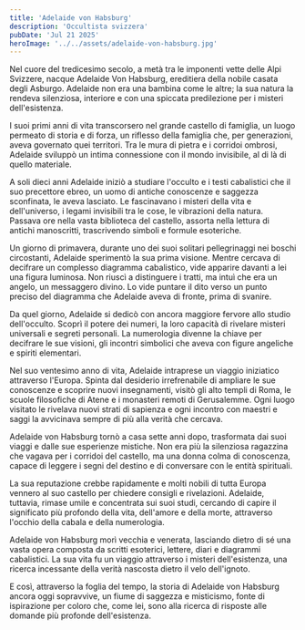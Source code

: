 ```yaml
---
title: 'Adelaide von Habsburg'
description: 'Occultista svizzera'
pubDate: 'Jul 21 2025'
heroImage: '../../assets/adelaide-von-habsburg.jpg'
---
```


Nel cuore del tredicesimo secolo, a metà tra le imponenti vette delle Alpi Svizzere, nacque Adelaide Von Habsburg, ereditiera della nobile casata degli Asburgo. Adelaide non era una bambina come le altre; la sua natura la rendeva silenziosa, interiore e con una spiccata predilezione per i misteri dell'esistenza.

I suoi primi anni di vita transcorsero nel grande castello di famiglia, un luogo permeato di storia e di forza, un riflesso della famiglia che, per generazioni, aveva governato quei territori. Tra le mura di pietra e i corridoi ombrosi, Adelaide sviluppò un intima connessione con il mondo invisibile, al di là di quello materiale.

A soli dieci anni Adelaide iniziò a studiare l'occulto e i testi cabalistici che il suo precettore ebreo, un uomo di antiche conoscenze e saggezza sconfinata, le aveva lasciato. Le fascinavano i misteri della vita e dell'universo, i legami invisibili tra le cose, le vibrazioni della natura. Passava ore nella vasta biblioteca del castello, assorta nella lettura di antichi manoscritti, trascrivendo simboli e formule esoteriche.

Un giorno di primavera, durante uno dei suoi solitari pellegrinaggi nei boschi circostanti, Adelaide sperimentò la sua prima visione. Mentre cercava di decifrare un complesso diagramma cabalistico, vide apparire davanti a lei una figura luminosa. Non riuscì a distinguere i tratti, ma intuì che era un angelo, un messaggero divino. Lo vide puntare il dito verso un punto preciso del diagramma che Adelaide aveva di fronte, prima di svanire. 

Da quel giorno, Adelaide si dedicò con ancora maggiore fervore allo studio dell'occulto. Scoprì il potere dei numeri, la loro capacità di rivelare misteri universali e segreti personali. La numerologia divenne la chiave per decifrare le sue visioni, gli incontri simbolici che aveva con figure angeliche e spiriti elementari.

Nel suo ventesimo anno di vita, Adelaide intraprese un viaggio iniziatico attraverso l'Europa. Spinta dal desiderio irrefrenabile di ampliare le sue conoscenze e scoprire nuovi insegnamenti, visitò gli alto templi di Roma, le scuole filosofiche di Atene e i monasteri remoti di Gerusalemme. Ogni luogo visitato le rivelava nuovi strati di sapienza e ogni incontro con maestri e saggi la avvicinava sempre di più alla verità che cercava.

Adelaide von Habsburg tornò a casa sette anni dopo, trasformata dai suoi viaggi e dalle sue esperienze mistiche. Non era più la silenziosa ragazzina che vagava per i corridoi del castello, ma una donna colma di conoscenza, capace di leggere i segni del destino e di conversare con le entità spirituali.

La sua reputazione crebbe rapidamente e molti nobili di tutta Europa vennero al suo castello per chiedere consigli e rivelazioni. Adelaide, tuttavia, rimase umile e concentrata sui suoi studi, cercando di capire il significato più profondo della vita, dell'amore e della morte, attraverso l'occhio della cabala e della numerologia.

Adelaide von Habsburg morì vecchia e venerata, lasciando dietro di sé una vasta opera composta da scritti esoterici, lettere, diari e diagrammi cabalistici. La sua vita fu un viaggio attraverso i misteri dell'esistenza, una ricerca incessante della verità nascosta dietro il velo dell'ignoto. 

E così, attraverso la foglia del tempo, la storia di Adelaide von Habsburg ancora oggi sopravvive, un fiume di saggezza e misticismo, fonte di ispirazione per coloro che, come lei, sono alla ricerca di risposte alle domande più profonde dell'esistenza.